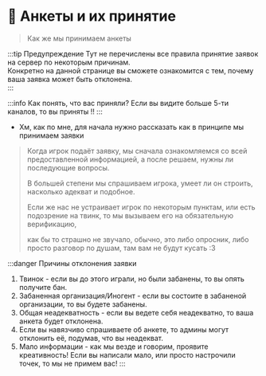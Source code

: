 # 🥀 Анкеты и их принятие
> Как же мы принимаем анкеты

:::tip Предупреждение
Тут не перечислены все правила принятие заявок на сервер по некоторым причинам.
<br>Конкретно на данной странице вы сможете ознакомится с тем, почему ваша заявка может быть отклонена.</br>
:::

:::info Как понять, что вас приняли?
Если вы видите больше 5-ти каналов, то вы приняты !!
:::

- Хм, как по мне, для начала нужно рассказать как в принципе мы принимаем заявки
> Когда игрок подаёт заявку, мы сначала ознакомляемся со всей предоставленной информацией, а после решаем, нужны ли последующие вопросы.
> 
> В большей степени мы спрашиваем игрока, умеет ли он строить, насколько адекват и подобное.
> 
> Если же нас не устраивает игрок по некоторым пунктам, или есть подозрение на твинк, то мы вызываем его на обязательную верификацию,
> 
> как бы то страшно не звучало, обычно, это либо опросник, либо просто разговор по душам, там вам не будут кусать :3

:::danger Причины отклонения заявки
1. Твинок - если вы до этого играли, но были забанены, то вы опять получите бан.
2. Забаненная организация/Иногент - если вы состоите в забаненой организации, то вы будете забанены.
3. Общая неадекватность - если вы ведете себя неадекватно, то ваша анкета будет отклонена.
4. Если вы навязчиво спрашиваете об анкете, то админы могут отклонить её, подумав, что вы неадекват.
5. Мало информации - как мы везде и говорим, проявите креативность! Если вы написали мало, или просто настрочили точек, то мы не примем вас!
:::